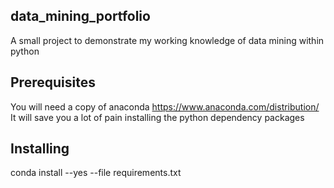 ## data_mining_portfolio
A small project to demonstrate my working knowledge of data mining within python

## Prerequisites
You will need a copy of anaconda https://www.anaconda.com/distribution/
It will save you a lot of pain installing the python dependency packages

## Installing
conda install --yes --file requirements.txt
